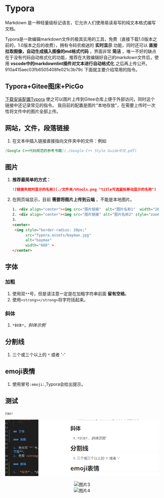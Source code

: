 # Typora

Markdown 是一种轻量级标记语言，它允许人们使用易读易写的纯文本格式编写文档。

Typora是一款编辑markdown文件的极其实用的工具，免费（直接下载1.0版本之前的，1.0版本之后的收费），拥有令码农痴迷的 **实时显示** 功能，同时还可以 **直接拉取图像，自动生成插入图像的md格式代码** ，界面非常 **简洁** ，唯一不好的缺点在于没有代码自动格式化的功能，推荐在大致编辑好自己的markdown文件后，使用 **vscode中的markdownlint插件对文本进行自动格式化** 之后再上传公开。
910a415aec03fb6505408fe021c3b79c
下面就主要介绍常用的指令。

## Typora+Gitee图床+PicGo

[下载安装配置Typora](https://mp.weixin.qq.com/s/OluefwPTsU3Oz4FhZegaZw) 使之可以图片上传到Gitee仓库上便于外部访问，同时这个链接中还记录常见的指令。 我目前的配置是图片“本地存放”，在需要上传时一次性将文件中的图片全部上传。

## 网站，文件，段落链接

1. 在文本中插入链接直接指向文件夹中的文件：例如

```markdown
[Google C++代码规范的参考书籍](./Google C++ Style Guide中文.pdf)
```

## 图片

1. **推荐最简单的方式：**

   ```markdown
   ![链接失效时显示的名称](./文件夹/Utools.png "title可选鼠标移动显示的名称")
   ```

2. 在网页端显示，目前 **需要将图片上传到云端** ，不能是本地图片。

   ```html
   1. <div align="center"><img src="图片链接"  alt="图片名称1"  width="200" height="200"></img></div>
   2. <div align="center"><img src="图片链接" alt="图片名称2" style="zoom=50%"></img></div>
   3. 
   <center>
    <img style="border-radius: 20px;"
         src="Typora.assets/baymax.jpg" 
         alt="baymax"
         width="688" >
   </center>
   ```

## 字体

### 加粗

1. 使用双`**`号，但是请注意一定是在加粗字符串前面 **留有空格**。
2. 使用`<strong></strong>`将字符括起来。

### 斜体

1. `*斜体*`，*斜体示例*`

## 分割线

1. 三个或三个以上的 `*` 或者 '-'

## emoji表情

1. 使用冒号`:emoji:`,Typora会给出提示。

## 测试

<img src="https://gitee.com/emma-ssq/picgo/raw/master/202209191954386.png" alt="图片1" style="zoom:50%;" />



![图片2](assets/image-20220919195527877.png)



<div align="center"><img src="https://gitee.com/emma-ssq/picgo/raw/master/202209191954386.png" alt="图片3" style="zoom=20%"></img></div>

<div align="center"><img src="https://gitee.com/emma-ssq/picgo/raw/master/202209191954386.png" alt="图片4" width="200" height="200"></img></div>